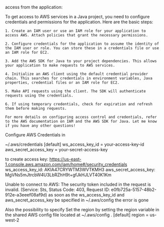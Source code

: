 access from the application:

To get access to AWS services in a Java project, you need to configure credentials and permissions for the application. Here are the basic steps:

    1. Create an IAM user or use an IAM role for your application to access AWS. Attach policies that grant the necessary permissions.

    2. Configure credentials for the application to assume the identity of the IAM user or role. You can store these in a credentials file or use an IAM role for EC2.

    3. Add the AWS SDK for Java to your project dependencies. This allows your application to make requests to AWS services.

    4. Initialize an AWS client using the default credential provider chain. This searches for credentials in environment variables, Java properties, credential files or an IAM role for EC2.

    5. Make API requests using the client. The SDK will authenticate requests using the credentials.

    6. If using temporary credentials, check for expiration and refresh them before making requests.

    For more details on configuring access control and credentials, refer to the AWS documentation on IAM and the AWS SDK for Java. Let me know if you have any other questions!

Configure AWS Credentials in 

~/.aws/credentials
[default]
ws_access_key_id = your-access-key-id
aws_secret_access_key = your-secret-access-key  

to create access key:
https://us-east-1.console.aws.amazon.com/iam/home#/security_credentials
ws_access_key_id: AKIA47CRYWTM3WVTKMH3
aws_secret_access_key: MgVNs5mJtrcbW4U3LbRZhH9t+gfJkHJLVT40K1Km

Unable to connect to AWS:
The security token included in the request is invalid. (Service: Sts, Status Code: 403, Request ID: e0fb725a-5157-48b2-912e-a3eeef08af9d)
as soon as the ws_access_key_id and aws_secret_access_key be specified in ~/.aws/config the error is gone

Also the possibility to specify 
Set the region by setting the region variable in the shared AWS config file located at
~/.aws/config
.
[default]
region = us-west-2
